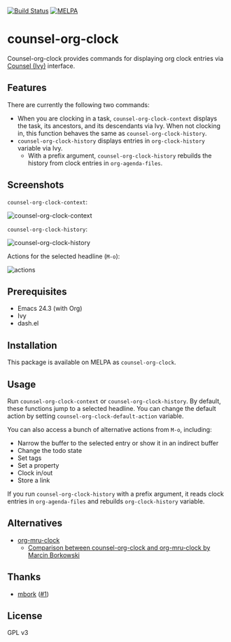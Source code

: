 [![Build Status](https://travis-ci.org/akirak/counsel-org-clock.svg?branch=master)](https://travis-ci.org/akirak/counsel-org-clock)
[![MELPA](http://melpa.milkbox.net/packages/counsel-org-clock-badge.svg)](http://melpa.milkbox.net/#/counsel-org-clock)

# counsel-org-clock

Counsel-org-clock provides commands for displaying org clock entries via [Counsel (Ivy)](https://github.com/abo-abo/swiper) interface.

## Features

There are currently the following two commands:

- When you are clocking in a task, `counsel-org-clock-context` displays the task, its ancestors, and its descendants via Ivy. When not clocking in, this function behaves the same as `counsel-org-clock-history`. 
- `counsel-org-clock-history` displays entries in `org-clock-history` variable via Ivy.
  - With a prefix argument, `counsel-org-clock-history` rebuilds the history from clock entries in `org-agenda-files`.

## Screenshots

`counsel-org-clock-context`:

![counsel-org-clock-context](https://akirak.keybase.pub/Screenshots/counsel-org-clock/counsel-org-clock-context.png)

`counsel-org-clock-history`:

![counsel-org-clock-history](https://akirak.keybase.pub/Screenshots/counsel-org-clock/counsel-org-clock-history.png)

Actions for the selected headline (`M-o`):

![actions](https://akirak.keybase.pub/Screenshots/counsel-org-clock/counsel-org-clock-commands.png)

## Prerequisites

- Emacs 24.3 (with Org)
- Ivy
- dash.el

## Installation

This package is available on MELPA as `counsel-org-clock`.

## Usage

Run `counsel-org-clock-context` or `counsel-org-clock-history`. By default, these functions jump to a selected headline. You can change the default action by setting `counsel-org-clock-default-action` variable. 

You can also access a bunch of alternative actions from `M-o`, including:

- Narrow the buffer to the selected entry or show it in an indirect buffer
- Change the todo state
- Set tags
- Set a property
- Clock in/out
- Store a link

If you run `counsel-org-clock-history` with a prefix argument, it reads clock entries in `org-agenda-files` and rebuilds `org-clock-history` variable. 

## Alternatives

- [org-mru-clock](https://github.com/unhammer/org-mru-clock)
  - [Comparison between counsel-org-clock and org-mru-clock by Marcin Borkowski](http://mbork.pl/2018-04-28_org-mru-clock)

## Thanks

- [mbork](https://github.com/mbork) ([#1](https://github.com/akirak/counsel-org-clock/pull/1))

## License

GPL v3
